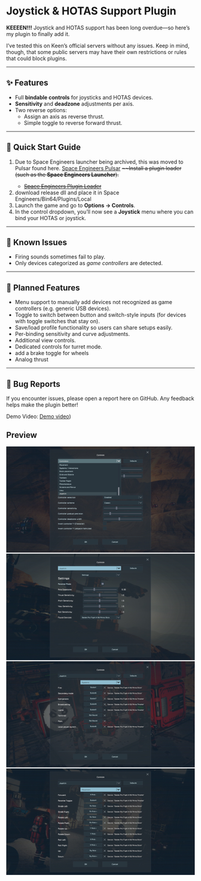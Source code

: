 # Joystick & HOTAS Support Plugin  

**KEEEEN!!!** Joystick and HOTAS support has been long overdue—so here’s my plugin to finally add it.  

I’ve tested this on Keen’s official servers without any issues. Keep in mind, though, that some public servers may have their own restrictions or rules that could block plugins.  

---

## ✨ Features  
- Full **bindable controls** for joysticks and HOTAS devices.  
- **Sensitivity** and **deadzone** adjustments per axis.  
- Two reverse options:  
  - Assign an axis as reverse thrust.  
  - Simple toggle to reverse forward thrust.  

---

## 🚀 Quick Start Guide  

1. Due to Space Engineers launcher being archived, this was moved to Pulsar found here. [Space Engineers Pulsar](https://github.com/SpaceGT/Pulsar) <del>~~Install a plugin loader (such as the **Space Engineers Launcher**).  
   - [Space Engineers Plugin Loader](https://github.com/sepluginloader/SpaceEngineersLauncher) </del>
2. download release dll and place it in Space Engineers/Bin64/Plugins/Local  
3. Launch the game and go to **Options → Controls**.  
4. In the control dropdown, you’ll now see a **Joystick** menu where you can bind your HOTAS or joystick.  

---

## 🚧 Known Issues  
- Firing sounds sometimes fail to play.  
- Only devices categorized as *game controllers* are detected.  

---

## 📌 Planned Features  
- Menu support to manually add devices not recognized as game controllers (e.g. generic USB devices).  
- Toggle to switch between button and switch-style inputs (for devices with toggle switches that stay on).  
- Save/load profile functionality so users can share setups easily.  
- Per-binding sensitivity and curve adjustments.  
- Additional view controls.  
- Dedicated controls for turret mode.
- add a brake toggle for wheels
- Analog thrust

---

## 🐞 Bug Reports  
If you encounter issues, please open a report here on GitHub. Any feedback helps make the plugin better!  

Demo Video:
[Demo video](https://youtu.be/hBoe2La2bOg))
## Preview
![Joystick Menu](Screenshots/Preview1.jpg)
![Joystick settings](Screenshots/Preview2.jpg)
![Binding Menu 1](Screenshots/Preview3.jpg)
![Binding Menu 2](Screenshots/Preview4.jpg)
